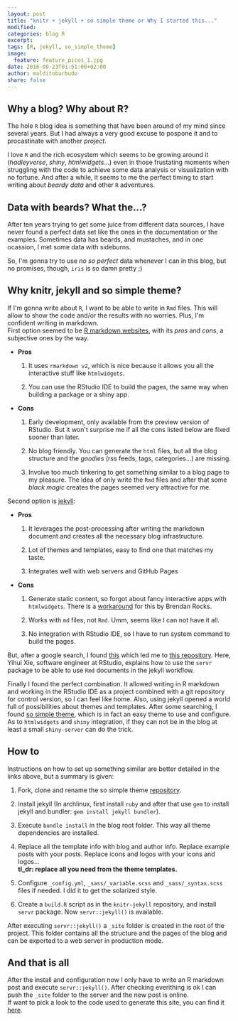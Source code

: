 ```yaml
---
layout: post
title: "knitr + jekyll + so simple theme or Why I started this..."
modified:
categories: blog R
excerpt:
tags: [R, jekyll, so_simple_theme]
image:
  feature: feature_picos_1.jpg
date: 2016-09-23T01:51:00+02:00
author: malditobarbudo
share: false
---
```




## Why a blog? Why about R?

The hole `R` blog idea is something that have been around of my mind since
several years. But I had always a very good excuse to pospone it and to
procastinate with another *project*.

I love `R` and the rich ecosystem which seems to be growing around it
(*hadleyverse*, *shiny*, *htmlwidgets*...) even in those frustating moments when
struggling with the code to achieve some data analysis or
visualization with no fortune. And after a while, it seems to me the perfect
timing to start writing about *beardy data* and other `R` adventures.

## Data with beards? What the...?

After ten years trying to get some juice from different data sources, I have
never found a perfect data set like the ones in the documentation or the
examples. Sometimes data has beards, and mustaches, and in one ocassion, I met
some data with sideburns.

So, I'm gonna try to use *no so perfect* data whenever I can in this blog, but
no promises, though, `iris` is so damn pretty ;)

## Why knitr, jekyll and so simple theme?

If I'm gonna write about `R`, I want to be able to write in `Rmd` files. This
will allow to show the code and/or the results with no worries. Plus, I'm
confident writing in markdown.  
First option seemed to be
[R markdown websites](http://rmarkdown.rstudio.com/rmarkdown_websites.html),
with its *pros* and *cons*, a subjective ones by the way.

  + **Pros**
  
    1. It uses `rmarkdown v2`, which is nice because it allows you all the
       interactive stuff like `htmlwidgets`.
    
    1. You can use the RStudio IDE to build the pages, the same way when
       building a package or a shiny app.
  
  + **Cons**
  
    1. Early development, only available from the preview version of RStudio.
       But it won't surprise me if all the cons listed below are fixed sooner
       than later.
    
    1. No blog friendly. You can generate the `html` files, but all the blog
       structure and the *goodies* (rss feeds, tags, categories...) are missing.
    
    1. Involve too much tinkering to get something similar to a blog page to my
       pleasure. The idea of only write the `Rmd` files and after that some
       *black magic* creates the pages seemed very attractive for me.
       
Second option is [jekyll](https://jekyllrb.com/):

  + **Pros**
  
    1. It leverages the post-processing after writing the markdown document and
       creates all the necessary blog infrastructure.
    
    1. Lot of themes and templates, easy to find one that matches my taste.
    
    1. Integrates well with web servers and GitHub Pages
  
  + **Cons**
  
    1. Generate static content, so forgot about fancy interactive apps with
       `htmlwidgets`. There is a
       [workaround](https://github.com/yihui/knitr-jekyll/issues/8) for this by
       Brendan Rocks.
    
    1. Works with `md` files, not `Rmd`. Umm, seems like I can not have it all.
    
    1. No integration with RStudio IDE, so I have to run system command to
       build the pages.

But, after a google search, I found
[this](https://brendanrocks.com/blogging-with-rmarkdown-knitr-jekyll/) which
led me to
[this repository](https://github.com/yihui/knitr-jekyll). Here,
Yihui Xie, software engineer at RStudio, explains how to use the `servr`
package to be able to use `Rmd` documents in the jekyll workflow.

Finally I found the perfect combination. It allowed writing in R markdown and working
in the RStudio IDE as a project combined with a git repository for control version,
so I can feel like home. Also, using jekyll opened a world full of possibilities
about themes and templates. After some searching, I found
[so simple theme](https://mmistakes.github.io/so-simple-theme/), which is in
fact an easy theme to use and configure.  
As to `htmlwidgets` and `shiny` integration, if they can not be in the blog
at least a small `shiny-server` can do the trick.

## How to

Instructions on how to set up something similar are better detailed in the links
above, but a summary is given:

1. Fork, clone and rename the so simple theme
   [repository](https://github.com/mmistakes/so-simple-theme).

1. Install jekyll (In archlinux, first install `ruby` and after that use
   `gem` to install jekyll and bundler: `gem install jekyll bundler`).

1. Execute `bundle install` in the blog root folder. This way all theme
   dependencies are installed.

1. Replace all the template info with blog and author info. Replace example
   posts with your posts. Replace icons and logos with your icons and logos...  
   **tl_dr: replace all you need from the theme templates.**

1. Configure `_config.yml`, `_sass/_variable.scss` and `_sass/_syntax.scss` files
   if needed. I did it to get the solarized style.

1. Create a `build.R` script as in the `knitr-jekyll` repository, and install
   `servr` package. Now `servr::jekyll()` is available.

After executing `servr::jekyll()` a `_site` folder is created in the root of
the project. This folder contains all the structure and the pages of
the blog and can be exported to a web server in production mode.  

## And that is all

After the install and configuration now I only have to write an R markdown
post and execute `servr::jekyll()`. After checking everithing is ok I can
push the `_site` folder to the server and the new post is online.  
If want to pick a look to the code used to generate this site, you can find it
[here](https://github.com/MalditoBarbudo/beardy_data).
